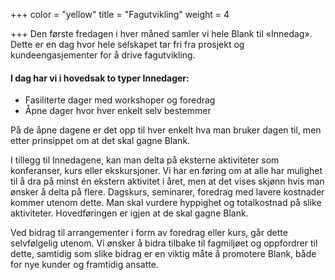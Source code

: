 +++
color = "yellow"
title = "Fagutvikling"
weight = 4

+++
Den første fredagen i hver måned samler vi hele Blank til «Innedag». Dette er en dag hvor hele selskapet tar fri fra prosjekt og kundeengasjementer for å drive fagutvikling.

#### I dag har vi i hovedsak to typer Innedager:

- Fasiliterte dager med workshoper og foredrag
- Åpne dager hvor hver enkelt selv bestemmer

På de åpne dagene er det opp til hver enkelt hva man bruker dagen til, men etter prinsippet om at det skal gagne Blank.

I tillegg til Innedagene, kan man delta på eksterne aktiviteter som konferanser, kurs eller ekskursjoner. Vi har en føring om at alle har mulighet til å dra på minst én ekstern aktivitet i året, men at det vises skjønn hvis man ønsker å delta på flere. Dagskurs, seminarer, foredrag med lavere kostnader kommer utenom dette. Man skal vurdere hyppighet og totalkostnad på slike aktiviteter. Hovedføringen er igjen at de skal gagne Blank.

Ved bidrag til arrangementer i form av foredrag eller kurs, går dette selvfølgelig utenom. Vi ønsker å bidra tilbake til fagmiljøet og oppfordrer til dette, samtidig som slike bidrag er en viktig måte å promotere Blank, både for nye kunder og framtidig ansatte.
